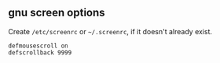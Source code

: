 ## gnu screen options

Create `/etc/screenrc` or `~/.screenrc`, if it doesn't already exist.

```
defmousescroll on
defscrollback 9999
```
